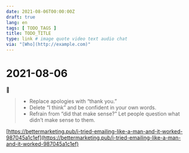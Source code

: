 ```yaml
---
date: 2021-08-06T00:00:00Z
draft: true
lang: en
tags: [ TODO_TAGS ]
title: TODO_TITLE
type: link # image quote video text audio chat
via: "[Who](http://example.com)"
---
```



# 2021-08-06


🤔

> * Replace apologies with “thank you.”
> * Delete “I think” and be confident in your own words.
> * Refrain from “did that make sense?” Let people question what didn’t make sense to them.

[https://bettermarketing.pub/i-tried-emailing-like-a-man-and-it-worked-987045a1c1ef](https://bettermarketing.pub/i-tried-emailing-like-a-man-and-it-worked-987045a1c1ef)

